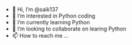 - 👋 Hi, I’m @saik137
- 👀 I’m interested in Python coding
- 🌱 I’m currently learning Python
- 💞️ I’m looking to collaborate on learing Python 
- 📫 How to reach me ...

<!---
saik137/saik137 is a ✨ special ✨ repository because its `README.md` (this file) appears on your GitHub profile.
You can click the Preview link to take a look at your changes.
--->
